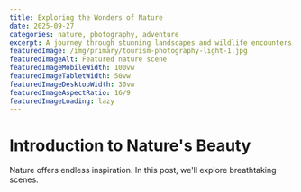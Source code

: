 ```yaml
---
title: Exploring the Wonders of Nature
date: 2025-09-27
categories: nature, photography, adventure
excerpt: A journey through stunning landscapes and wildlife encounters.
featuredImage: /img/primary/tourism-photography-light-1.jpg
featuredImageAlt: Featured nature scene
featuredImageMobileWidth: 100vw
featuredImageTabletWidth: 50vw
featuredImageDesktopWidth: 30vw
featuredImageAspectRatio: 16/9
featuredImageLoading: lazy
---
```

# Introduction to Nature's Beauty

Nature offers endless inspiration. In this post, we'll explore breathtaking scenes.

